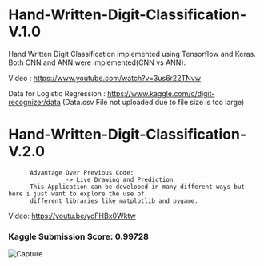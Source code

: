 # Hand-Written-Digit-Classification-V.1.0
Hand Written Digit Classification implemented using Tensorflow and Keras. Both CNN and ANN were implemented(CNN vs ANN).


Video : https://www.youtube.com/watch?v=3us6r22TNvw

Data for Logistic Regression : https://www.kaggle.com/c/digit-recognizer/data (Data.csv File not uploaded due to 
          file size is too large)

# Hand-Written-Digit-Classification-V.2.0
          Advantage Over Previous Code:
                    -> Live Drawing and Prediction
          This Application can be developed in many different ways but here i just want to explore the use of 
          different libraries like matplotlib and pygame.
Video: https://youtu.be/yoFHBx0Wktw

### Kaggle Submission Score: 0.99728
![Capture](https://user-images.githubusercontent.com/46214838/68068062-b9ff5f00-fd76-11e9-8b3d-20534da7ace9.PNG)

